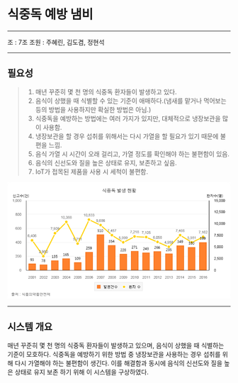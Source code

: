 식중독 예방 냄비
====================
----------
조 : 7조
조원 : 주혜린, 김도겸, 정현석

----------
**필요성**
--------------
> 1. 매년 꾸준히 몇 천 명의 식중독 환자들이 발생하고 있다. 
> 2. 음식이 상했을 때 식별할 수 있는 기준이 애매하다.(냄새를 맡거나 먹어보는 등의 방법을 사용하지만 확실한 방법은 아님.)
> 3. 식중독을 예방하는 방법에는 여러 가지가 있지만, 대체적으로 냉장보관을 많이 사용함.
> 4. 냉장보관을 할 경우 섭취를 위해서는 다시 가열을 할 필요가 있기 때문에 불편을 느낌.
> 5. 음식 가열 시 시간이 오래 걸리고, 가열 정도를 확인해야 하는 불편함이 있음.
> 6. 음식의 신선도와 질을 높은 상태로 유지, 보존하고 싶음.
> 7. IoT가 접목된 제품을 사용 시 세척이 불편함.

![alt text](https://raw.githubusercontent.com/HyeRin-J/gitCollaborate03/741aa78b5150e1d87f6f25dd710b7c5cc8b5d334/Chart.png)

-----------

**시스템 개요**
--------------

매년 꾸준히 몇 천 명의 식중독 환자들이 발생하고 있으며, 음식이 상했을 때 식별하는 기준이 모호하다.
식중독을 예방하기 위한 방법 중 냉장보관을 사용하는 경우 섭취를 위해 다시 가열해야 하는 불편함이 생긴다.
이를 해결함과 동시에 음식의 신선도와 질을 높은 상태로 유지 보존 하기 위해 이 시스템을 구상하였다.
